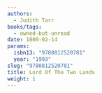 ```yaml
---
authors:
  - Judith Tarr
books/tags:
  - owned-but-unread
date: 1800-02-14
params:
  isbn13: "9780812520781"
  year: "1993"
slug: "9780812520781"
title: Lord Of The Two Lands
weight: 1
---
```


<!--more-->
